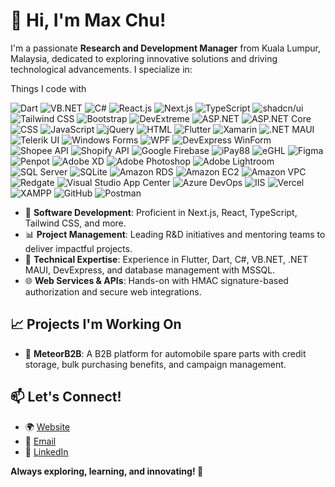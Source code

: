 # 👋 Hi, I'm Max Chu!

I'm a passionate **Research and Development Manager** from Kuala Lumpur, Malaysia, dedicated to exploring innovative solutions and driving technological advancements. I specialize in:

Things I code with

![Dart](https://img.shields.io/badge/Dart-0175C2?style=for-the-badge&logo=dart&logoColor=white)
![VB.NET](https://img.shields.io/badge/VB.NET-512BD4?style=for-the-badge&logo=.net&logoColor=white)
![C#](https://img.shields.io/badge/C%23-239120?style=for-the-badge&logo=.net&logoColor=white)
![React.js](https://img.shields.io/badge/React-61DAFB?style=for-the-badge&logo=react&logoColor=black)
![Next.js](https://img.shields.io/badge/Next.js-000000?style=for-the-badge&logo=nextdotjs&logoColor=white)
![TypeScript](https://img.shields.io/badge/TypeScript-3178C6?style=for-the-badge&logo=typescript&logoColor=white)
![shadcn/ui](https://img.shields.io/badge/shadcn%2Fui-000000?style=for-the-badge)
![Tailwind CSS](https://img.shields.io/badge/Tailwind_CSS-38B2AC?style=for-the-badge&logo=tailwind-css&logoColor=white)
![Bootstrap](https://img.shields.io/badge/Bootstrap-563D7C?style=for-the-badge&logo=bootstrap&logoColor=white)
![DevExtreme](https://img.shields.io/badge/DevExtreme-00B3EE?style=for-the-badge)
![ASP.NET](https://img.shields.io/badge/ASP.NET-512BD4?style=for-the-badge&logo=.net&logoColor=white)
![ASP.NET Core](https://img.shields.io/badge/ASP.NET_Core-512BD4?style=for-the-badge&logo=.net&logoColor=white)
![CSS](https://img.shields.io/badge/CSS-1572B6?style=for-the-badge&logo=css3&logoColor=white)
![JavaScript](https://img.shields.io/badge/JavaScript-F7DF1E?style=for-the-badge&logo=javascript&logoColor=black)
![jQuery](https://img.shields.io/badge/jQuery-0769AD?style=for-the-badge&logo=jquery&logoColor=white)
![HTML](https://img.shields.io/badge/HTML5-E34F26?style=for-the-badge&logo=html5&logoColor=white)
![Flutter](https://img.shields.io/badge/Flutter-02569B?style=for-the-badge&logo=flutter&logoColor=white)
![Xamarin](https://img.shields.io/badge/Xamarin-3498DB?style=for-the-badge&logo=.net&logoColor=white)
![.NET MAUI](https://img.shields.io/badge/.NET_MAUI-512BD4?style=for-the-badge&logo=.net&logoColor=white)
![Telerik UI](https://img.shields.io/badge/Telerik_UI-512BD4?style=for-the-badge)
![Windows Forms](https://img.shields.io/badge/Windows%20Forms-0078D6?style=for-the-badge&logo=.net&logoColor=white)
![WPF](https://img.shields.io/badge/WPF-512BD4?style=for-the-badge&logo=.net)
![DevExpress WinForm](https://img.shields.io/badge/DevExpress_WinForm-FF6600?style=for-the-badge)
![Shopee API](https://img.shields.io/badge/Shopee_API-FF5722?style=for-the-badge)
![Shopify API](https://img.shields.io/badge/Shopify_API-7AB55C?style=for-the-badge&logo=shopify&logoColor=white)
![Google Firebase](https://img.shields.io/badge/Firebase-FFCA28?style=for-the-badge&logo=firebase&logoColor=black)
![iPay88](https://img.shields.io/badge/iPay88-FF5722?style=for-the-badge)
![eGHL](https://img.shields.io/badge/eGHL-FF5722?style=for-the-badge)
![Figma](https://img.shields.io/badge/Figma-F24E1E?style=for-the-badge&logo=figma&logoColor=white)
![Penpot](https://img.shields.io/badge/Penpot-00B2A9?style=for-the-badge)
![Adobe XD](https://img.shields.io/badge/Adobe_XD-FF61F6?style=for-the-badge&logo=adobexd&logoColor=white)
![Adobe Photoshop](https://img.shields.io/badge/Adobe_Photoshop-31A8FF?style=for-the-badge&logo=adobephotoshop&logoColor=white)
![Adobe Lightroom](https://img.shields.io/badge/Adobe_Lightroom-31A8FF?style=for-the-badge&logo=adobelightroom&logoColor=white)
![SQL Server](https://img.shields.io/badge/SQL_Server-CC2927?style=for-the-badge&logo=microsoftsqlserver&logoColor=white)
![SQLite](https://img.shields.io/badge/SQLite-003B57?style=for-the-badge&logo=sqlite&logoColor=white)
![Amazon RDS](https://img.shields.io/badge/Amazon_RDS-527FFF?style=for-the-badge&logo=amazonrds&logoColor=white)
![Amazon EC2](https://img.shields.io/badge/Amazon_EC2-FF9900?style=for-the-badge)
![Amazon VPC](https://img.shields.io/badge/Amazon_VPC-527FFF?style=for-the-badge)
![Redgate](https://img.shields.io/badge/Redgate-CC2927?style=for-the-badge)
![Visual Studio App Center](https://img.shields.io/badge/Visual_Studio_App_Center-512BD4?style=for-the-badge)
![Azure DevOps](https://img.shields.io/badge/Azure_DevOps-0078D7?style=for-the-badge&logo=azuredevops&logoColor=white)
![IIS](https://img.shields.io/badge/IIS-0078D7?style=for-the-badge)
![Vercel](https://img.shields.io/badge/Vercel-000000?style=for-the-badge&logo=vercel&logoColor=white)
![XAMPP](https://img.shields.io/badge/XAMPP-FB7A24?style=for-the-badge)
![GitHub](https://img.shields.io/badge/GitHub-181717?style=for-the-badge&logo=github&logoColor=white)
![Postman](https://img.shields.io/badge/Postman-FF6C37?style=for-the-badge&logo=postman&logoColor=white)

- 🚀 **Software Development**: Proficient in Next.js, React, TypeScript, Tailwind CSS, and more.
- 📊 **Project Management**: Leading R&D initiatives and mentoring teams to deliver impactful projects.
- 🔬 **Technical Expertise**: Experience in Flutter, Dart, C#, VB.NET, .NET MAUI, DevExpress, and database management with MSSQL.
- 🌐 **Web Services & APIs**: Hands-on with HMAC signature-based authorization and secure web integrations.

## 📈 Projects I'm Working On

- 🌟 **MeteorB2B**: A B2B platform for automobile spare parts with credit storage, bulk purchasing benefits, and campaign management.

## 📫 Let's Connect!

- 🌍 [Website](https://maxchu92-portfolio.vercel.app/)
- 📧 [Email](mailto:maxchu92@hotmail.com)
- 💼 [LinkedIn](https://www.linkedin.com/in/maxchu92/)

**Always exploring, learning, and innovating! 🚀**
